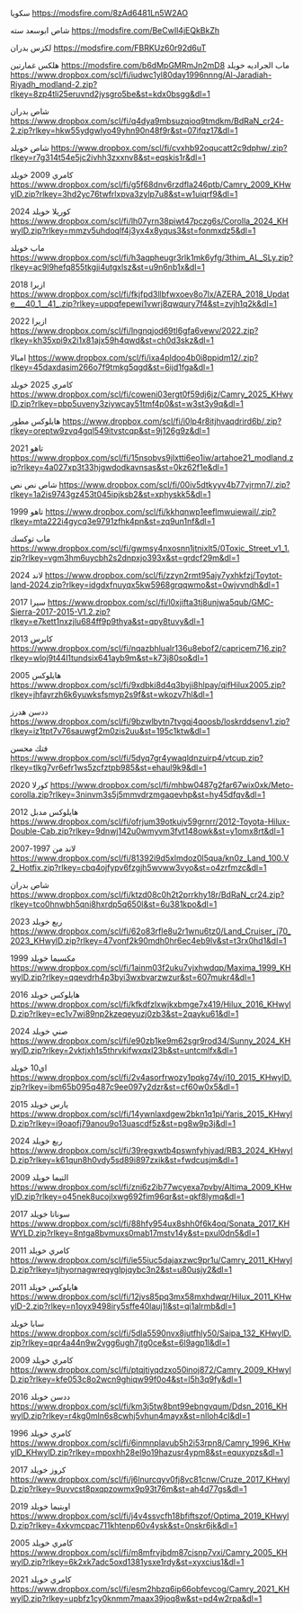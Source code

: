 سكويا
https://modsfire.com/8zAd6481Ln5W2AO

شاص ابوسعد سته
https://modsfire.com/BeCwIl4jEQkBkZh

لكزس بدران
https://modsfire.com/FBRKUz60r92d6uT

هلكس غمارتين
https://modsfire.com/b6dMpGMRmJn2mD8
ماب الجراديه خويلد https://www.dropbox.com/scl/fi/iudwc1yl80day1996nnng/Al-Jaradiah-Riyadh_modland-2.zip?rlkey=8zp4tli25eruvnd2jysgro5be&st=kdx0bsgg&dl=1

شاص بدران https://www.dropbox.com/scl/fi/q4dya9mbsuzqioq9tmdkm/BdRaN_cr24-2.zip?rlkey=hkw55ydgwlyo49yhn90n48f9r&st=07ifqz17&dl=1

شاص خويلد https://www.dropbox.com/scl/fi/cvxhb92oqucatt2c9dphw/.zip?rlkey=r7g314t54e5jc2ivhh3zxxnv8&st=eqskis1r&dl=1

كامري 2009 خويلد https://www.dropbox.com/scl/fi/g5f68dnv6rzdfla246ptb/Camry_2009_KHwylD.zip?rlkey=3hd2yc76twfrlxpva3zylp7u8&st=w1uiqrf9&dl=1

كوريلا خويلد 2024 https://www.dropbox.com/scl/fi/lh07yrn38piwt47pczg6s/Corolla_2024_KHwylD.zip?rlkey=mmzv5uhdoqlf4j3yx4x8yqus3&st=fonmxdz5&dl=1

ماب خويلد https://www.dropbox.com/scl/fi/h3aqpheugr3rlk1mk6yfg/3thim_AL_SLy.zip?rlkey=ac9l9hefq855tkgji4utgxlsz&st=u9n6nb1x&dl=1

ازيرا 2018 https://www.dropbox.com/scl/fi/fkjfpd3llbfwxoev8o7lx/AZERA_2018_Update___40_1__41_.zip?rlkey=uppqfepewi1vwrj8qwqury7f4&st=zvjh1q2k&dl=1

ازيرا 2022 https://www.dropbox.com/scl/fi/lngnqjod69tl6gfa6vewv/2022.zip?rlkey=kh35xpi9x2i1x81ajx59h4qwd&st=ch0d3skz&dl=1

امبالا https://www.dropbox.com/scl/fi/ixa4pldoo4b0i8ppidm12/.zip?rlkey=45daxdasim266o7f9tmkg5qgd&st=6ijd1fga&dl=1

كامري 2025 خويلد https://www.dropbox.com/scl/fi/coweni03ergt0f59dj6jz/Camry_2025_KHwylD.zip?rlkey=pbp5uveny3ziywcay51tmf4p0&st=w3st3y9q&dl=1

هايلوكس مطور https://www.dropbox.com/scl/fi/i0lp4r8itjhvaqdrird6b/.zip?rlkey=oreptw9zvq4gql549itvstcqp&st=9j126g9z&dl=1

تاهو 2021 https://www.dropbox.com/scl/fi/15nsobvs9jlxtti6eo1iw/artahoe21_modland.zip?rlkey=4a027xp3t33hjgwdodkavnsas&st=0kz62f1e&dl=1

شاص نص نص https://www.dropbox.com/scl/fi/00iv5dtkyyv4b77vjrmn7/.zip?rlkey=1a2is9743gz453t045ipjksb2&st=xphyskk5&dl=1

تاهو 1999 https://www.dropbox.com/scl/fi/kkhqnwp1eeflmwuiewail/.zip?rlkey=mta222i4gycq3e9791zfhk4pn&st=zq9un1nf&dl=1

ماب توكسك https://www.dropbox.com/scl/fi/gwmsy4nxosnn1jtnixlt5/0Toxic_Street_v1_1.zip?rlkey=vgm3hm6uycbh2s2dnpxjo393x&st=grdcf29m&dl=1

لاند 2024 https://www.dropbox.com/scl/fi/zzyn2rmt95ajy7yxhkfzj/Toytot-land-2024.zip?rlkey=idgdxfnuyqx5kw5968grqqwmo&st=0wjvvndh&dl=1

سيرا 2017 https://www.dropbox.com/scl/fi/l0xjifta3tj8unjwa5qub/GMC-Sierra-2017-2015-V1.2.zip?rlkey=e7kett1nxzjlu684ff9p9thya&st=qpy8tuvy&dl=1

كابرس 2013 https://www.dropbox.com/scl/fi/nqazbhlualr136u8ebof2/capricem716.zip?rlkey=wloj9t44l1tundsix641ayb9m&st=k73j80so&dl=1

هايلوكس 2005 https://www.dropbox.com/scl/fi/9xdbki8d4q3byji8hlpay/qifHilux2005.zip?rlkey=jhfayrzh6k6yuwksfsmyp2s9f&st=wkozv7hl&dl=1

ددسن هدرز https://www.dropbox.com/scl/fi/9bzwlbytn7tvgqj4qoosb/loskrddsenv1.zip?rlkey=iz1tpt7v76sauwgf2m0zis2uu&st=195c1ktw&dl=1

فتك محسن https://www.dropbox.com/scl/fi/5dyq7gr4ywaqldnzuirp4/vtcup.zip?rlkey=tlkg7vr6efr1ws5zcfztpb985&st=ehaul9k9&dl=1

كورلا 2020 https://www.dropbox.com/scl/fi/mhbw0487g2far67wix0xk/Meto-corolla.zip?rlkey=3ninvm3s5j5mmvdrzmgaqevhp&st=hy45dfqv&dl=1

هايلوكس مدبل 2012 https://www.dropbox.com/scl/fi/ofrjum39otkujv59grnrr/2012-Toyota-Hilux-Double-Cab.zip?rlkey=9dnwj142u0wmyvm3fvt148owk&st=y1omx8rt&dl=1

لاند من 1997-2007 https://www.dropbox.com/scl/fi/81392i9d5xlmdoz0l5qua/kn0z_Land_100.V2_Hotfix.zip?rlkey=cbq4ojfypv6fzgjh5wvww3vyo&st=o4zrfmzc&dl=1

شاص بدران https://www.dropbox.com/scl/fi/ktzd08c0h2t2prrkhy18r/BdRaN_cr24.zip?rlkey=tco0hnwbh5qni8hxrdp5q650l&st=6u381kpo&dl=1

ربع خويلد 2023 https://www.dropbox.com/scl/fi/62o83rfle8u2r1wnu6tz0/Land_Cruiser_j70_2023_KHwylD.zip?rlkey=47vonf2k90mdh0hr6ec4eb9lv&st=t3rx0hd1&dl=1

مكسيما خويلد 1999 https://www.dropbox.com/scl/fi/1ainm03f2uku7vjxhwdqp/Maxima_1999_KHwylD.zip?rlkey=qqevdrh4p3byi3wxbvarzwzur&st=607mukr4&dl=1

هايلوكس خويلد 2016 https://www.dropbox.com/scl/fi/kfkdfzlxwjkxbmge7x419/Hilux_2016_KHwylD.zip?rlkey=ec1v7wi89np2kzeqeyuzj0zb3&st=2qayku61&dl=1

صني خويلد 2024 https://www.dropbox.com/scl/fi/e90zb1ke9m62sgr9rod34/Sunny_2024_KHwylD.zip?rlkey=2vktjxh1s5thrvkifwxqxl23b&st=untcmlfx&dl=1

اي10 خويلد https://www.dropbox.com/scl/fi/2v4asorfrwozy1pqkg74y/i10_2015_KHwylD.zip?rlkey=ibm65b095q487c9ee097y2dzr&st=cf60w0x5&dl=1

يارس خويلد 2015 https://www.dropbox.com/scl/fi/14ywnlaxdgew2bkn1q1pi/Yaris_2015_KHwylD.zip?rlkey=i9oaofj79anou9o13uascdf5z&st=pg8w9p3j&dl=1

ربع خويلد 2024 https://www.dropbox.com/scl/fi/39regxwtb4pswnfyhjyad/RB3_2024_KHwylD.zip?rlkey=k61qun8h0vdy5sd89i897zxik&st=fwdcusjm&dl=1

التيما خويلد 2009 https://www.dropbox.com/scl/fi/zni6z2ib77wcyexa7pvby/Altima_2009_KHwylD.zip?rlkey=o45nek8ucojlxwg692fim96qr&st=qkf8lymq&dl=1

سوناتا خويلد 2017 https://www.dropbox.com/scl/fi/88hfy954ux8shh0f6k4oq/Sonata_2017_KHWYLD.zip?rlkey=8ntga8bvmuxs0mab17mstv14y&st=pxul0dn5&dl=1

كامري خويلد 2011 https://www.dropbox.com/scl/fi/ie55iuc5dajaxzwc9pr1u/Camry_2011_KHwylD.zip?rlkey=tjhyornagwreqyglpjqybc3n2&st=u80usjy2&dl=1

هايلوكس خويلد 2011 https://www.dropbox.com/scl/fi/12jvs85pq3mx58mxhdwqr/Hilux_2011_KHwylD-2.zip?rlkey=n1oyx9498iry5sffe40lauj1l&st=qi1alrmb&dl=1

سابا خويلد https://www.dropbox.com/scl/fi/5dla5590nvx8jutfhly50/Saipa_132_KHwylD.zip?rlkey=qpr4a44n9w2vgg6ugh7jtg0ce&st=6l9agp1l&dl=1

كامري خويلد 2009 https://www.dropbox.com/scl/fi/ptqjtiyqdzxo50inoj872/Camry_2009_KHwylD.zip?rlkey=kfe053c8o2wcn9ghiqw99f0o4&st=l5h3q9fy&dl=1

ددسن خويلد 2016 https://www.dropbox.com/scl/fi/km3j5tw8bnt99ebngvqum/Ddsn_2016_KHwylD.zip?rlkey=r4kg0mln6s8cwhj5vhun4mayx&st=nlloh4cl&dl=1

كامري خويلد 1996 https://www.dropbox.com/scl/fi/6inmnplavub5h2i53rpn8/Camry_1996_KHwylD_KHwylD.zip?rlkey=mpoxhh28el9o19hazusr4ypm8&st=equxypzs&dl=1

كروز خويلد 2017 https://www.dropbox.com/scl/fi/j6lnurcqyv0fj8vc81cnw/Cruze_2017_KHwylD.zip?rlkey=9uvvcst8pxqpzowmx9p93t76m&st=ah4d77gs&dl=1

اوبتيما خويلد 2019 https://www.dropbox.com/scl/fi/j4v4ssvcfh18bfiftszof/Optima_2019_KHwylD.zip?rlkey=4xkvmcpac711khtenp60v4ysk&st=0nskr6jk&dl=1

كامري خويلد 2005 https://www.dropbox.com/scl/fi/m8mfrvjbdm87cisnp7vxi/Camry_2005_KHwylD.zip?rlkey=6k2xk7adc5oxd1381ysxe1rdy&st=xyxcius1&dl=1

كامري خويلد 2021 https://www.dropbox.com/scl/fi/esm2hbzq6ip66obfevcog/Camry_2021_KHwylD.zip?rlkey=upbfz1cy0knmm7maax39joq8w&st=pd4w2rpa&dl=1